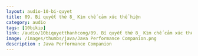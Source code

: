 ```yaml
---
layout: audio-10-bi-quyet
title: 09. Bí quyết thứ 8_ Kìm chế cảm xúc thể hiện 
category: audio
tags: [10bikip]
link: /audio/10biquyetthanhcong/09. Bí quyết thứ 8_ Kìm chế cảm xúc thể hiện.mp3 
image: /images/thumbs/java/Java Performance Companion.png
description : Java Performance Companion 
---
```












